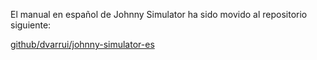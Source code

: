 
El manual en español de Johnny Simulator ha sido movido al repositorio siguiente:

[github/dvarrui/johnny-simulator-es](https://github.com/dvarrui/johnny-simulator-es)

